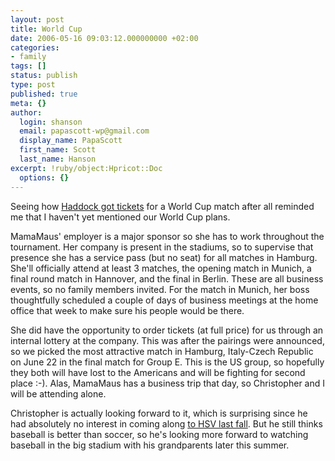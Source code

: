 ```yaml
---
layout: post
title: World Cup
date: 2006-05-16 09:03:12.000000000 +02:00
categories:
- family
tags: []
status: publish
type: post
published: true
meta: {}
author:
  login: shanson
  email: papascott-wp@gmail.com
  display_name: PapaScott
  first_name: Scott
  last_name: Hanson
excerpt: !ruby/object:Hpricot::Doc
  options: {}
---
```

<p>Seeing how <a href="http://greenhaddock2.blogspot.com/2006/05/world-cup-tickets.html" title="Greenhaddock">Haddock got tickets</a> for a World Cup match after all reminded me that I haven't yet mentioned our World Cup plans.</p>
<p>MamaMaus' employer is a major sponsor so she has to work throughout the tournament. Her company is present in the stadiums, so to supervise that presence she has a service pass (but no seat) for all matches in Hamburg. She'll officially attend at least 3 matches, the opening match in Munich, a final round match in Hannover, and the final in Berlin. These are all business events, so no family members invited. For the match in Munich, her boss thoughtfully scheduled a couple of days of business meetings at the home office that week to make sure his people would be there. </p>
<p>She did have the opportunity to order tickets (at full price) for us through an internal lottery at the company. This was after the pairings were announced, so we picked the most attractive match in Hamburg, Italy-Czech Republic on June 22 in the final match for Group E. This is the US group, so hopefully they both will have lost to the Americans and will be fighting for second place :-). Alas, MamaMaus has a business trip that day, so Christopher and I will be attending alone.</p>
<p>Christopher is actually looking forward to it, which is surprising since he had absolutely no interest in coming along <a href="http://www.papascott.de/archives/2005/09/24/good-tickets/">to HSV last fall</a>. But he still thinks baseball is better than soccer, so he's looking more forward to watching baseball in the big stadium with his grandparents later this summer. </p>
